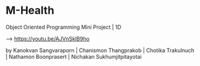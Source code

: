 # M-Health
Object Oriented Programming Mini Project | 1D

--> https://youtu.be/AJVnSklB9ho

by
Kanokvan Sangvaraporn | Chanismon Thangprakob | Chotika Trakulnuch | Nathamon Boonprasert | Nichakan Sukhumjitpitayotai
